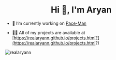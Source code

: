 <h1 align="center">Hi 👋, I'm Aryan</h1>

- 🔭 I’m currently working on [Pace-Man](https://github.com/realaryann/Pace-Man) 

- 👨‍💻 All of my projects are available at [https://realaryann.github.io/projects.html?](https://realaryann.github.io/projects.html?)

<p align="left">
</p>


<p><img align="left" src="https://github-readme-stats.vercel.app/api/top-langs?username=realaryann&show_icons=true&locale=en&layout=compact" alt="realaryann" /></p>
